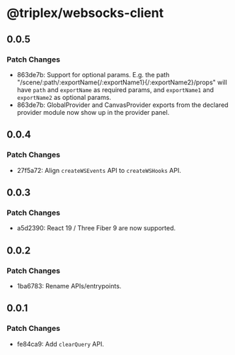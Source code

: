 # @triplex/websocks-client

## 0.0.5

### Patch Changes

- 863de7b: Support for optional params. E.g. the path "/scene/:path/:exportName{/:exportName1}{/:exportName2}/props" will have `path` and `exportName` as required params, and `exportName1` and `exportName2` as optional params.
- 863de7b: GlobalProvider and CanvasProvider exports from the declared provider module now show up in the provider panel.

## 0.0.4

### Patch Changes

- 27f5a72: Align `createWSEvents` API to `createWSHooks` API.

## 0.0.3

### Patch Changes

- a5d2390: React 19 / Three Fiber 9 are now supported.

## 0.0.2

### Patch Changes

- 1ba6783: Rename APIs/entrypoints.

## 0.0.1

### Patch Changes

- fe84ca9: Add `clearQuery` API.
